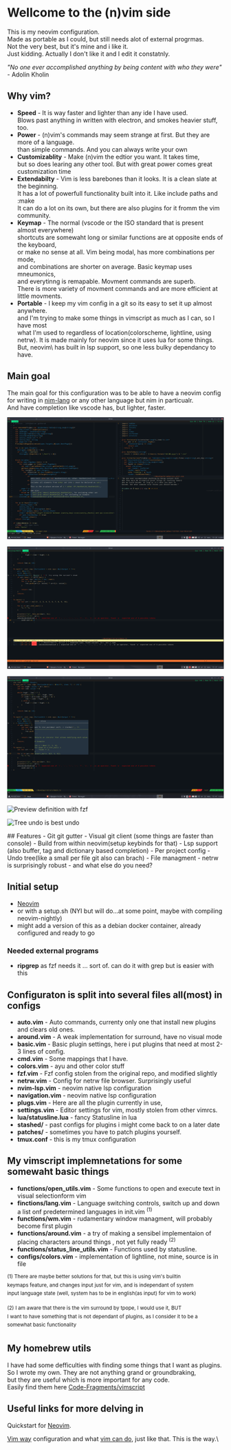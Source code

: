 # Wellcome to the (n)vim side
This is my neovim configuration.\
Made as portable as I could, but still needs alot of external progrmas.\
Not the very best, but it's mine and i like it.\
Just kidding. Actually I don't like it and I edit it constatnly.

*"No one ever accomplished anything by being content with who they were"* - Adolin Kholin

## Why vim?
 - **Speed** - It is way faster and lighter than any ide I have used.\
     Blows past anything in written with electron, and smokes heavier stuff, too.
 - **Power** - (n)vim's commands may seem strange at first. But they are more of a language.\
   than simple commands. And  you can always write your own
 - **Customizablity** - Make (n)vim the edtior you want. It takes time,\
   but so does learing any other tool. But with great power comes great customization time
 - **Extendabilty** - Vim is less barebones than it looks. It is a clean slate at the beginning.\
   It has a lot of powerfull functionality built into it. Like include paths and :make\
   It can do a lot on its own, but there are also plugins for it fromm the vim community.
 - **Keymap** - The normal (vscode or the ISO standard that is present almost everywhere)\
   shortcuts are somewaht long or similar functions are at opposite ends of the keyboard, \
   or make no sense at all. Vim being modal, has more combinations per mode,\
   and combinations are shorter on average. Basic keymap uses mneumonics,\
   and everytinng is remapable. Movment commands are superb.\
   There is more variety of movment commands and are more efficient at little movments.
 - **Portable** - I keep my vim config in a git so its easy to set it up almost anywhere.\
   and I'm trying to make some things in vimscript as much as I can, so I have most\
   what I'm used to regardless of location(colorscheme, lightline, using netrw).
   It is made mainly for neovim since it uses lua for some things. But, neovim\ 
   has built in lsp support, so one less bulky dependancy to have.

## Main goal
The main goal for this configuration was to be able to have a neovim config\
for writing in [nim-lang] or any other language but nim in particualr.\
And have completion like vscode has, but lighter, faster. 

[nim-lang]:https://nim-lang.org/

<p>
<img src="https://github.com/Rosen-Popov/nvim/blob/master/.img/nvim.png"  title="This is what peak performance looks like">
</p>

<p>
<img src="https://github.com/Rosen-Popov/nvim/blob/master/.img/diagn.png"  title="Get all diagnostics">
</p>

<p>
<img src="https://github.com/Rosen-Popov/nvim/blob/master/.img/descr.png"  title="Hover definition">
</p>

<p>
<img src="https://github.com/Rosen-Popov/nvim/blob/master/.img/preview.png"  title="Preview definition with fzf">
</p>

<p>
<img src="https://github.com/Rosen-Popov/nvim/blob/master/.img/tree.png"  title="Tree undo is best undo">
</p>
## Features
- Git git gutter
- Visual git client (some things are faster than console)
- Build from within neovim(setup keybinds for that)
- Lsp support (also buffer, tag and dictionary based completion)
- Per project config
- Undo tree(like a small per file git also can brach)
- File managment - netrw is surprisingly robust
- and what else do you need?


## Initial setup
- [Neovim]
- or with a setup.sh (NYI but will do...at some point, maybe with compiling neovim-nightly)
- might add a version of this as a debian docker container, already configured and ready to go

### Needed external programs 
- **ripgrep** as fzf needs it ... sort of. can do it with grep but is easier with this

## Configuraton is split into several files all(most) in configs
- **auto.vim** - Auto commands, currenty only one that install new plugins and clears old ones.
- **around.vim** - A weak implementation for surround, have no visual mode
- **basic.vim** - Basic plugin settings, here i put plugins that need at most 2-3 lines of config.
- **cmd.vim** - Some mappings that I have.
- **colors.vim** -  ayu and other color stuff
- **fzf.vim** - Fzf config stolen from the original repo, and modified slightly
- **netrw.vim** - Config for netrw file browser. Surprisingly useful
- **nvim-lsp.vim** - neovim native lsp configuration
- **navigation.vim** - neovim native lsp configuration
- **plugs.vim** - Here are all the plugin currently in use, 
- **settings.vim** - Editor settings for vim, mostly stolen from other vimrcs.
- **lua/statusline.lua** - fancy Statusline in lua 
- **stashed/**  - past configs for plugins i might come back to on a later date
- **patches/**  - sometimes you have to patch plugins yourself.
- **tmux.conf** - this is my tmux configuration 

## My vimscript implemnetations for some somewaht basic things
- **functions/open_utils.vim** - Some functions to open and execute text in visual selectionform vim
- **finctions/lang.vim** - Language switching controls, switch up and down a list onf predetermined languages in init.vim <sup>(1)</sup>
- **functions/wm.vim** - rudamentary window managment, will probably become first plugin
- **functions/around.vim** - a try of making a sensibel implementaion of placing characters around things , not yet fully ready <sup>(2)</sup>
- **functions/status_line_utils.vim** - Functions used by statusline. 
- **configs/colors.vim** - implementation of lightline, not mine, source is in file

 <sup>(1) There are maybe better solutions for that, but this is using vim's builtin\
 keymaps feature, and changes input just for vim, and is independant of system\
 input language state (well, system has to be in english(as input) for vim to work)</sup>

 <sup>(2) I am aware that there is the vim surround by tpope, I would use it, BUT\
 I want to have something that is not dependant of plugins, as I consider it to be a\
 somewhat basic functionality</sup>

## My homebrew utils
I have had some defficulties with finding some things that I want as plugins.\
So I wrote my own. They are not anything grand or groundbraking,\
but they are useful which is more important for any code.\
Easily find them here [Code-Fragments/vimscript]

[Code-Fragments/vimscript]: https://github.com/rdpopov/Code-Fragments/tree/main/vimscript

## Useful links for more delving in
Quickstart for [Neovim].

[Neovim]: https://www.linode.com/docs/guides/how-to-install-neovim-and-plugins-with-vim-plug/

[Vim way] configuration and what [vim can do], just like that. This is the way.\

[Vim way]: https://www.youtube.com/watch?v=DogKdiRx7ls
[vim can do]: https://www.youtube.com/watch?v=XA2WjJbmmoM
[ms-jpq/chadtree]:https://github.com/ms-jpq/chadtree 

